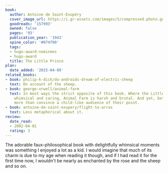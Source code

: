 ```yaml
---
book:
  author: Antoine de Saint-Exupéry
  cover_image_url: https://i.gr-assets.com/images/S/compressed.photo.goodreads.com/books/1367545443l/157993.jpg
  goodreads: '157993'
  owned: false
  pages: '93'
  publication_year: '1943'
  spine_color: '#074f90'
  tags:
  - hugo-award-nominees
  - hugo-award
  title: The Little Prince
plan:
  date_added: '2015-04-09'
related_books:
- book: philip-k-dick/do-androids-dream-of-electric-sheep
  text: On account of the sheep.
- book: george-orwell/animal-farm
  text: In most ways the strict opposite of this book. Where the Little Prince is
    whimsical and caring, Animal Farm is harsh and brutal. And yet, both want nothing
    more than convince a child-like audience of their point.
- book: antoine-de-saint-exupery/flight-to-arras
  text: Less metaphorical about it.
review:
  date_read:
  - 2002-04-01
  rating: 3
---
```


The adorable faux-philosophical book with delightfully whimsical moments was something I enjoyed a lot as a kid. I would
imagine that much of its charm is due to my age when reading it though, and if I had read it for the first time now, I
wouldn't be nearly as enchanted by the rose and the sheep and so on.
